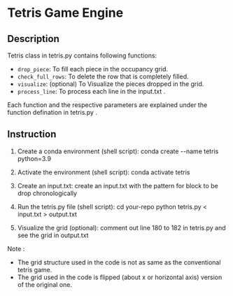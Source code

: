 # Tetris Game Engine

## Description

Tetris class in tetris.py contains following functions: 

- `drop_piece`: To fill each piece in the occupancy grid.
- `check_full_rows`: To delete the row that is completely filled.
- `visualize`: (optional) To Visualize the pieces dropped in the grid.
- `process_line`: To process each line in the input.txt .

Each function and the respective parameters are explained under the function defination in tetris.py .

## Instruction

1. Create a conda environment (shell script):
    conda create --name tetris python=3.9

2. Activate the environment (shell script):
    conda activate tetris

3. Create an input.txt:
    create an input.txt with the pattern for block to be drop chronologically

4. Run the tetris.py file (shell script):
    cd your-repo
    python tetris.py < input.txt > output.txt

5. Visualize the grid (optional):
    comment out line 180 to 182 in tetris.py and see the grid in output.txt
   
Note : 
- The grid structure used in the code is not as same as the conventional tetris game.
- The grid used in the code is flipped (about x or horizontal axis) version of the original one.
          
    
